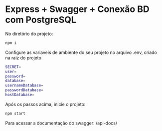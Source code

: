 # Express + Swagger + Conexão BD com PostgreSQL

No diretório do projeto:

```bash
npm i
```

Configure as variaveis de ambiente do seu projeto no arquivo .env, criado na raiz do projeto

```bash
SECRET=
user=
password=
database=
usernameDatabase=
passwordDatabase=
hostDatabase=
```

Após os passos acima, inicie o projeto:
```bash
npm start
```

Para acessar a documentação do swagger: /api-docs/
